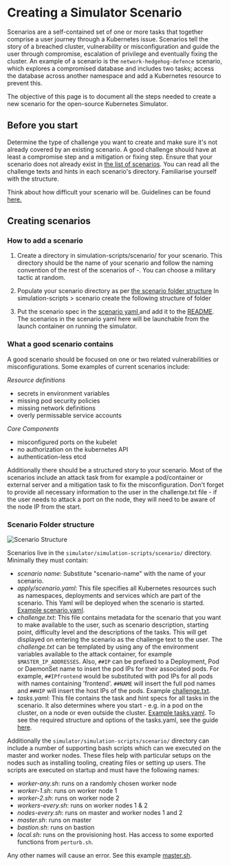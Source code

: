# Creating a Simulator Scenario

Scenarios are a self-contained set of one or more tasks that together comprise a user journey through a Kubernetes issue. Scenarios tell the story of a breached cluster, vulnerability or misconfiguration and guide the user through compromise, escalation of privilege and eventually fixing the cluster. An example of a scenario is the `network-hedgehog-defence` scenario, which explores a compromised database and includes two tasks; access the database across another namespace and add a Kubernetes resource to prevent this.

The objective of this page is to document all the steps needed to create a new scenario for the open-source Kubernetes Simulator.

## Before you start

Determine the type of challenge you want to create and make sure it's not already covered by an existing scenario. A good challenge should have at least a compromise step and a mitigation or fixing step. Ensure that your scenario does not already exist in [the list of scenarios](../simulation-scripts/scenario/). You can read all the challenge texts and hints in each scenario's directory. Familiarise yourself with the structure.

Think about how difficult your scenario will be. Guidelines can be found [here.](./difficulty.md)

## Creating scenarios

### How to add a scenario

1. Create a directory in simulation-scripts/scenario/ for your scenario. This directory should be the name of your scenario and follow the naming convention of the rest of the scenarios of <challenge-topic>-<military-tactic>. You can choose a military tactic at random.

2. Populate your scenario directory as per [the scenario folder structure](#scenario-folder-structure)
In simulation-scripts > scenario create the following structure of folder

3. Put the scenario spec in the [scenario yaml ](../simulation-scripts/scenarios.yaml) and add it to the [README](../README.md). The scenarios in the scenario yaml here will be launchable from the launch container on running the simulator.

### What a good scenario contains

A good scenario should be focused on one or two related vulnerabilities or misconfigurations. Some examples of current scenarios include:

_Resource definitions_
- secrets in environment variables
- missing pod security policies
- missing network definitions
- overly permissable service accounts

_Core Components_
- misconfigured ports on the kubelet
- no authorization on the kubernetes API
- authentication-less etcd

Additionally there should be a structured story to your scenario. Most of the scenarios include an attack task from for example a pod/container or external server and a mitigation task to fix the misconfiguration. Don't forget to provide all necessary information to the user in the challenge.txt file - if the user needs to attack a port on the node, they will need to be aware of the node IP from the start.

### Scenario Folder structure

![Scenario Structure](./scenario-structure.png)

Scenarios live in the `simulator/simulation-scripts/scenario/` directory. Minimally they must contain:

- _scenario name_: Substitute "scenario-name" with the name of your scenario.
- _apply/scenario.yaml_: This file specifies all Kubernetes resources such as namespaces, deployments and services which are part of the scenario. This Yaml will be deployed when the scenario is started. [Example scenario.yaml](https://github.com/kubernetes-simulator/simulator/blob/master/simulation-scripts/scenario/network-hedgehog-defence/apply/scenario.yaml).
- _challenge.txt_: This file contains metadata for the scenario that you want to make available to the user, such as scenario description, starting point, difficulty level and the descriptions of the tasks. This will get displayed on entering the scenario as the challenge text to the user. The _challenge.txt_ can be templated by using any of the environment variables available to the attack container, for example `$MASTER_IP_ADDRESSES`. Also, `##IP` can be prefixed to a Deployment, Pod or DaemonSet name to insert the pod IPs for their associated pods. For example, `##IPfrontend` would be substituted with pod IPs for all pods with names containing 'frontend'. `##NAME` will insert the full pod names and `##HIP` will insert the host IPs of the pods. Example [challenge.txt](https://github.com/kubernetes-simulator/simulator/blob/master/simulation-scripts/scenario/network-hedgehog-defence/challenge.txt).
- _tasks.yaml_: This file contains the task and hint specs for all tasks in the scenario. It also determines where you start - e.g. in a pod on the cluster, on a node or even outside the cluster. [Example tasks.yaml](https://github.com/kubernetes-simulator/simulator/blob/master/simulation-scripts/scenario/network-hedgehog-defence/tasks.yaml). To see the required structure and options of the tasks.yaml, see the guide [here](https://github.com/kubernetes-simulator/simulator/blob/master/docs/tasks-yaml-format.md).

Additionally the `simulator/simulation-scripts/scenario/` directory can include a number of supporting bash scripts which can we executed on the master and worker nodes. These files help with particular setups on the nodes such as installing tooling, creating files or setting up users. The scripts are executed on startup and must have the following names:

- _worker-any.sh_: runs on a randomly chosen worker node
- _worker-1.sh_: runs on worker node 1
- _worker-2.sh_: runs on worker node 2
- _workers-every.sh_: runs on worker nodes 1 & 2
- _nodes-every.sh_: runs on master and worker nodes 1 and 2
- _master.sh_: runs on master
- _bastion.sh_: runs on bastion
- _local.sh_: runs on the provisioning host. Has access to some exported functions from `perturb.sh`.

Any other names will cause an error. See this example [master.sh](https://github.com/kubernetes-simulator/simulator/blob/master/simulation-scripts/scenario/etcd-inverted-wedge/master.sh).
